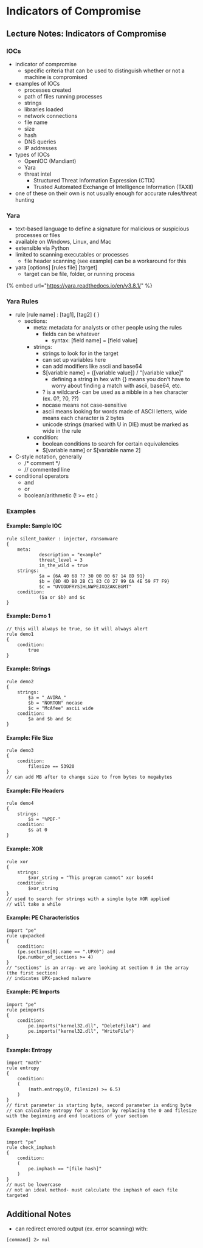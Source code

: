 # Indicators of Compromise

## Lecture Notes: Indicators of Compromise

### IOCs

* indicator of compromise
  * specific criteria that can be used to distinguish whether or not a machine is compromised
* examples of IOCs
  * processes created
  * path of files running processes
  * strings
  * libraries loaded
  * network connections
  * file name
  * size
  * hash
  * DNS queries
  * IP addresses
* types of IOCs
  * OpenIOC (Mandiant)
  * Yara
  * threat intel
    * Structured Threat Information Expression (CTIX)
    * Trusted Automated Exchange of Intelligence Information (TAXII)
* one of these on their own is not usually enough for accurate rules/threat hunting

### Yara

* text-based language to define a signature for malicious or suspicious processes or files
* available on Windows, Linux, and Mac
* extensible via Python
* limited to scanning executables or processes
  * file header scanning (see example) can be a workaround for this
* yara \[options] \[rules file] \[target]
  * target can be file, folder, or running process

{% embed url="https://yara.readthedocs.io/en/v3.8.1/" %}

### Yara Rules

* rule \[rule name] : \[tag1], \[tag2] { }
  * sections:
    * meta: metadata for analysts or other people using the rules
      * fields can be whatever
        * syntax: \[field name] = \[field value]
    * strings:
      * strings to look for in the target
      * can set up variables here
      * can add modifiers like ascii and base64
      * $\[variable name] = {\[variable value]} / "\[variable value]"
        * defining a string in hex with {} means you don't have to worry about finding a match with ascii, base64, etc.
      * ? is a wildcard- can be used as a nibble in a hex character (ex. 0?, ?0, ??)
      * nocase means not case-sensitive
      * ascii means looking for words made of ASCII letters, wide means each character is 2 bytes
      * unicode strings (marked with U in DIE) must be marked as wide in the rule
    * condition:
      * boolean conditions to search for certain equivalencies
      * $\[variable name] or $\[variable name 2]
* C-style notation, generally
  * /\* comment \*/
  * // commented line
* conditional operators
  * and
  * or
  * boolean/arithmetic (! >= etc.)

### Examples

#### Example: Sample IOC

```
rule silent_banker : injector, ransomware
{
    meta:
            description = "example"
            threat_level = 3
            in_the_wild = true
    strings: 
            $a = {6A 40 68 ?? 30 00 00 6? 14 8D 91}
            $b = {8D 4D B0 2B C1 83 C0 27 99 6A 4E 59 F7 F9}
            $c = "UVODDFRYSIHLNWPEJXQZAKCBGMT"
    condition:
            ($a or $b) and $c
}
```

#### Example: Demo 1

```
// this will always be true, so it will always alert
rule demo1
{
    condition:
        true
}
```

#### Example: Strings

```
rule demo2
{
    strings:
        $a = "_AVIRA_"
        $b = "NORTON" nocase
        $c = "McAfee" ascii wide
    condition:
        $a and $b and $c
}
```

#### Example: File Size

```
rule demo3
{
    condition:
        filesize == 53920
}
// can add MB after to change size to from bytes to megabytes
```

#### Example: File Headers

```
rule demo4
{
    strings: 
        $s = "%PDF-"
    condition:
        $s at 0
}
```

#### Example: XOR

```
rule xor 
{
    strings:
        $xor_string = "This program cannot" xor base64
    condition:
        $xor_string
}
// used to search for strings with a single byte XOR applied
// will take a while
```

#### Example: PE Characteristics

```
import "pe"
rule upxpacked 
{
    condition:
    (pe.sections[0].name == ".UPX0") and
    (pe.number_of_sections >= 4)
}
// "sections" is an array- we are looking at section 0 in the array (the first section)
// indicates UPX-packed malware
```

#### Example: PE Imports

```
import "pe"
rule peimports
{
    condition:
        pe.imports("kernel32.dll", "DeleteFileA") and
        pe.imports("kernel32.dll", "WriteFile")
}
```

#### Example: Entropy

```
import "math"
rule entropy 
{
    condition:
    (
        (math.entropy(0, filesize) >= 6.5)
    )
}
// first parameter is starting byte, second parameter is ending byte
// can calculate entropy for a section by replacing the 0 and filesize with the beginning and end locations of your section
```

#### Example: ImpHash

```
import "pe"
rule check_imphash
{
    condition:
    (
        pe.imphash == "[file hash]"
    )
}
// must be lowercase
// not an ideal method- must calculate the imphash of each file targeted
```

## Additional Notes

* can redirect errored output (ex. error scanning) with:

```
[command] 2> nul
```
